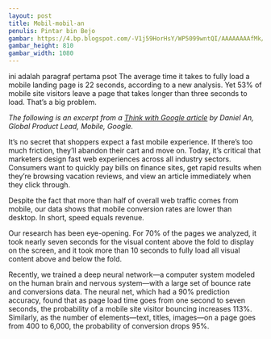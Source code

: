 ```yaml
---
layout: post
title: Mobil-mobil-an
penulis: Pintar bin Bejo
gambar: https://4.bp.blogspot.com/-V1j59HorHsY/WP5099wntQI/AAAAAAAAfMk/1C04qGDqvHAOyiH8l7BprlNPz1krYFiLwCLcB/s1600/WhatsApp%2BImage%2B2017-04-23%2Bat%2B22.09.02.jpeg
gambar_height: 810
gambar_width: 1080
---
```

<p>ini adalah paragraf pertama psot The average time it takes to fully load a mobile landing page is 22 seconds, according to a new analysis. Yet 53% of mobile site visitors leave a page that takes longer than three seconds to load. That&#8217;s a big problem.</p>

<div class="post-content">
	<div class="amp-wp-article-content">
<div class="wp-image  size-full wp-image-1141 aligncenter">
	<amp-img 
		layout='responsive' 
		width="1080" 
		height="810" 
		src="https://4.bp.blogspot.com/-V1j59HorHsY/WP5099wntQI/AAAAAAAAfMk/1C04qGDqvHAOyiH8l7BprlNPz1krYFiLwCLcB/s1600/WhatsApp%2BImage%2B2017-04-23%2Bat%2B22.09.02.jpeg">
	</amp-img>
</div>

<p>
<em>The following is an excerpt from a <a href="https://www.thinkwithgoogle.com/articles/mobile-page-speed-new-industry-benchmarks.html" target="_blank">Think with Google article</a> by Daniel An, Global Product Lead, Mobile, Google.</em>
</p>

<p></p>
<p>It&#8217;s no secret that shoppers expect a fast mobile experience. If there&#8217;s too much friction, they&#8217;ll abandon their cart and move on. Today, it&#8217;s critical that marketers design fast web experiences across all industry sectors. Consumers want to quickly pay bills on finance sites, get rapid results when they&#8217;re browsing vacation reviews, and view an article immediately when they click through.</p>
<p>Despite the fact that more than half of overall web traffic comes from mobile, our data shows that mobile conversion rates are lower than desktop. In short, speed equals revenue.</p>

<div>
<p>Our research has been eye-opening. For 70% of the pages we analyzed, it took nearly seven seconds for the visual content above the fold to display on the screen, and it took more than 10 seconds to fully load all visual content above and below the fold.</p>
<p>Recently, we trained a deep neural network—a computer system modeled on the human brain and nervous system—with a large set of bounce rate and conversions data. The neural net, which had a 90% prediction accuracy, found that as page load time goes from one second to seven seconds, the probability of a mobile site visitor bouncing increases 113%. Similarly, as the number of elements—text, titles, images—on a page goes from 400 to 6,000, the probability of conversion drops 95%.</p>
</div>

